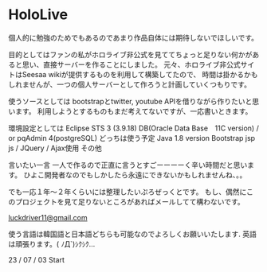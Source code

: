 # HoloLive
個人的に勉強のためでもあるのであまり作品自体には期待しないでほしいです。

目的としてはファンの私がホロライブ非公式を見ててちょっと足りない何かがあると思い、直接サーバーを作ることにしました。
元々、ホロライブ非公式サイトはSeesaa wikiが提供するものを利用して構築してたので、
時間は掛かるかもしれませんが、一つの個人サーバーとして作ろうと計画していくつもりです。



使うソースとしては
  bootstrapとtwitter, youtube APIを借りながら作りたいと思います。
  利用しようとするものもまだ考えてないですが、一応書いときます。


環境設定としては
  Eclipse STS 3 (3.9.18)
  DB(Oracle Data Base　11C version) / or pqAdmin 4(postgreSQL)  どっちは使う予定
  Java 1.8 version
  Bootstrap
  jsp
  js / JQuery / Ajax使用
  その他
  



言いたい一言
  一人で作るので正直に言うとすごーーーーく辛い時間だと思います。
  ひよこ開発者なのでもしかしたら永遠にできないかもしれませんね、。。

  でも一応１年～２年くらいには整理したいぷろぜっくとです。
  もし、偶然にこのプロジェクトを見て足りないところがあればメールしてて構わないです。


  luckdriver11@gmail.com

  
  使う言語は韓国語と日本語どちらも可能なのでよろしくお願いいたします.
  英語は頑張ります。( ﾉД`)ｼｸｼｸ…


  23 / 07 / 03 Start 
